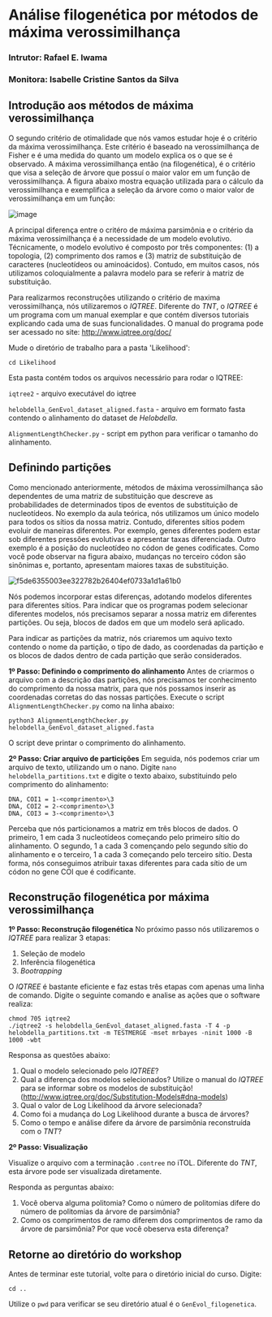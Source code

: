# Análise filogenética por métodos de máxima verossimilhança
### Intrutor: Rafael E. Iwama
### Monitora: Isabelle Cristine Santos da Silva



## Introdução aos métodos de máxima verossimilhança

O segundo critério de otimalidade que nós vamos estudar hoje é o critério da máxima verossimilhança. Este critério é baseado na verossimilhança de Fisher e é uma medida do quanto um modelo explica os o que se é observado. A máxima verossimilhança então (na filogenética), é o critério que visa a seleção de árvore que possuí o maior valor em um função de verossimilhança. A figura abaixo mostra equação utilizada para o cálculo da verossimilhança e exemplifica a seleção da árvore como o maior valor de verossimilhança em um função:

![image](https://github.com/user-attachments/assets/a92e96e8-c5f2-4ad6-9db8-83e7943ca926)


A principal diferença entre o critéro de máxima parsimônia e o critério da máxima verossimilhança é a necessidade de um modelo evolutivo. Técnicamente, o modelo evolutivo é composto por três componentes: (1) a topologia, (2) comprimento dos ramos e (3) matriz de substituição de caracteres (nucleotídeos ou aminoácidos). Contudo, em muitos casos, nós utilizamos coloquialmente a palavra modelo para se referir à matriz de substituição.

Para realizarmos reconstruções utilizando o critério de maxima verossimilhança, nós utilizaremos o _IQTREE_. Diferente do _TNT_, o _IQTREE_ é um programa com um manual exemplar e que contém diversos tutoriais explicando cada uma de suas funcionalidades. O manual do programa pode ser acessado no site: http://www.iqtree.org/doc/


Mude o diretório de trabalho para a pasta 'Likelihood':
```
cd Likelihood
```

Esta pasta contém todos os arquivos necessário para rodar o IQTREE:

```iqtree2``` - arquivo executável do iqtree

```helobdella_GenEvol_dataset_aligned.fasta``` - arquivo em formato fasta contendo o alinhamento do dataset de _Helobdella_.

```AlignmentLengthChecker.py``` - script em python para verificar o tamanho do alinhamento.


## Definindo partições

Como mencionado anteriormente, métodos de máxima verossimilhança são dependentes de uma matriz de substituição que descreve as probabilidades de determinados tipos de eventos de substituição de nucleotídeos. No exemplo da aula teórica, nós utilizamos um único modelo para todos os sítios da nossa matriz. Contudo, diferentes sítios podem evoluir de maneiras diferentes. Por exemplo, genes diferentes podem estar sob diferentes pressões evolutivas e apresentar taxas diferenciada. Outro exemplo é a posição do nucleotídeo no códon de genes codificates. Como você pode observar na figura abaixo, mudanças no terceiro códon são sinônimas e, portanto, apresentam maiores taxas de substituição.

![f5de6355003ee322782b26404ef0733a1d1a61b0](https://github.com/user-attachments/assets/7852f52c-417e-4fb2-ab62-182036d8c70b)

Nós podemos incorporar estas diferenças, adotando modelos diferentes para diferentes sítios. Para indicar que os programas podem selecionar diferentes modelos, nós precisamos separar a nossa matriz em diferentes partições. Ou seja, blocos de dados em que um modelo será aplicado.

Para indicar as partições da matriz, nós criaremos um aquivo texto contendo o nome da partição, o tipo de dado, as coordenadas da partição e os blocos de dados dentro de cada partição que serão considerados. 


**1º Passo: Definindo o comprimento do alinhamento**
Antes de criarmos o arquivo com a descrição das partições, nós precisamos ter conhecimento do comprimento da nossa matrix, para que nós possamos inserir as coordenadas corretas do das nossas partições. Execute o script ```AlignmentLengthChecker.py``` como na linha abaixo:

```
python3 AlignmentLengthChecker.py helobdella_GenEvol_dataset_aligned.fasta

```

O script deve printar o comprimento do alinhamento.

**2º Passo: Criar arquivo de particições**
Em seguida, nós podemos criar um arquivo de texto, utilizando um o nano. Digite ```nano helobdella_partitions.txt``` e digite o texto abaixo, substituindo <comprimento> pelo comprimento do alinhamento:


```
DNA, COI1 = 1-<comprimento>\3
DNA, COI2 = 2-<comprimento>\3
DNA, COI3 = 3-<comprimento>\3

```

Perceba que nós particionamos a matriz em três blocos de dados. O primeiro, 1 em cada 3 nucleotídeos começando pelo primeiro sítio do alinhamento. O segundo, 1 a cada 3 començando pelo segundo sítio do alinhamento e o terceiro, 1 a cada 3 começando pelo terceiro sítio. Desta forma, nós conseguimos atribuir taxas diferentes para cada sítio de um códon no gene COI que é codificante.


## Reconstrução filogenética por máxima verossimilhança


**1º Passo: Reconstrução filogenética**
No próximo passo nós utilizaremos o _IQTREE_ para realizar 3 etapas:

1. Seleção de modelo
2. Inferência filogenética
3. _Bootrapping_

O _IQTREE_ é bastante eficiente e faz estas três etapas com apenas uma linha de comando. Digite o seguinte comando e analise as ações que o software realiza:

```
chmod 705 iqtree2
./iqtree2 -s helobdella_GenEvol_dataset_aligned.fasta -T 4 -p helobdella_partitions.txt -m TESTMERGE -mset mrbayes -ninit 1000 -B 1000 -wbt
```



Responsa as questões abaixo:
1. Qual o modelo selecionado pelo _IQTREE_?
2. Qual a diferença dos modelos selecionados? Utilize o manual do _IQTREE_ para se informar sobre os modelos de substituição! (http://www.iqtree.org/doc/Substitution-Models#dna-models)
4. Qual o valor de Log Likelihood da árvore selecionada?
5. Como foi a mudança do Log Likelihood durante a busca de árvores?
6. Como o tempo e análise difere da árvore de parsimônia reconstruída com o _TNT_?

**2º Passo: Visualização**

Visualize o arquivo com a terminação ```.contree``` no iTOL. Diferente do _TNT_, esta árvore pode ser visualizada diretamente.

Responda as perguntas abaixo:
1. Você oberva alguma politomia? Como o número de politomias difere do número de politomias da árvore de parsimônia?
2. Como os comprimentos de ramo diferem dos comprimentos de ramo da árvore de parsimônia? Por que você obeserva esta diferença?

## Retorne ao diretório do workshop

Antes de terminar este tutorial, volte para o diretório inicial do curso. Digite:

```
cd ..
```

Utilize o `pwd` para verificar se seu diretório atual é o `GenEvol_filogenetica`.


